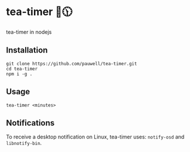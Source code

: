 # tea-timer 🍵🕦

tea-timer in nodejs

## Installation

```
git clone https://github.com/pauwell/tea-timer.git
cd tea-timer
npm i -g .
```

## Usage

```
tea-timer <minutes>
```

## Notifications

To receive a desktop notification on Linux, tea-timer uses: `notify-osd` and `libnotify-bin`.